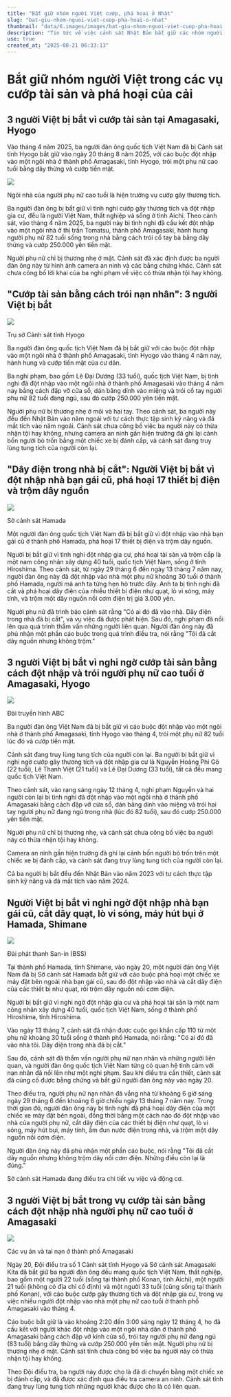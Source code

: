 ```yaml
---
title: "Bắt giữ nhóm người Việt cướp, phá hoại ở Nhật"
slug: "bat-giu-nhom-nguoi-viet-cuop-pha-hoai-o-nhat"
thumbnail: "data/6.images/images/bat-giu-nhom-nguoi-viet-cuop-pha-hoai-o-nhat.webp"
description: "Tin tức về việc cảnh sát Nhật Bản bắt giữ các nhóm người Việt bị cáo buộc cướp tài sản tại Amagasaki và phá hoại tài sản tại nhà bạn gái cũ ở Hamada."
use: true
created_at: "2025-08-21 06:33:13"
---
```


# Bắt giữ nhóm người Việt trong các vụ cướp tài sản và phá hoại của cải

## 3 người Việt bị bắt vì cướp tài sản tại Amagasaki, Hyogo

Vào tháng 4 năm 2025, ba người đàn ông quốc tịch Việt Nam đã bị Cảnh sát tỉnh Hyogo bắt giữ vào ngày 20 tháng 8 năm 2025, với cáo buộc đột nhập vào một ngôi nhà ở thành phố Amagasaki, tỉnh Hyogo, trói một phụ nữ cao tuổi bằng dây thừng và cướp tiền mặt.

![](/images/20250820-00010008-suntvv-000-1-view.webp)

Ngôi nhà của người phụ nữ cao tuổi là hiện trường vụ cướp gây thương tích.

Ba người đàn ông bị bắt giữ vì tình nghi cướp gây thương tích và đột nhập gia cư, đều là người Việt Nam, thất nghiệp và sống ở tỉnh Aichi. Theo cảnh sát, vào tháng 4 năm 2025, ba người này bị tình nghi đã cấu kết đột nhập vào một ngôi nhà ở thị trấn Tomatsu, thành phố Amagasaki, hành hung người phụ nữ 82 tuổi sống trong nhà bằng cách trói cổ tay bà bằng dây thừng và cướp 250.000 yên tiền mặt.

Người phụ nữ chỉ bị thương nhẹ ở mặt. Cảnh sát đã xác định được ba người đàn ông này từ hình ảnh camera an ninh và các bằng chứng khác. Cảnh sát chưa công bố lời khai của ba nghi phạm về việc có thừa nhận tội hay không.

## "Cướp tài sản bằng cách trói nạn nhân": 3 người Việt bị bắt

![](/images/20250820-90021536-kantelev-000-1-view.webp)

Trụ sở Cảnh sát tỉnh Hyogo

Ba người đàn ông quốc tịch Việt Nam đã bị bắt giữ với cáo buộc đột nhập vào một ngôi nhà ở thành phố Amagasaki, tỉnh Hyogo vào tháng 4 năm nay, hành hung và cướp tiền mặt của cư dân.

Ba nghi phạm, bao gồm Lê Đại Dương (33 tuổi), quốc tịch Việt Nam, bị tình nghi đã đột nhập vào một ngôi nhà ở thành phố Amagasaki vào tháng 4 năm nay bằng cách đập vỡ cửa sổ, dán băng dính vào miệng và trói cổ tay người phụ nữ 82 tuổi đang ngủ, sau đó cướp 250.000 yên tiền mặt.

Người phụ nữ bị thương nhẹ ở môi và hai tay. Theo cảnh sát, ba người này đều đến Nhật Bản vào năm ngoái với tư cách thực tập sinh kỹ năng và đã mất tích vào năm ngoái. Cảnh sát chưa công bố việc ba người này có thừa nhận tội hay không, nhưng camera an ninh gần hiện trường đã ghi lại cảnh bốn người bỏ trốn bằng một chiếc xe bị đánh cắp, và cảnh sát đang truy lùng tung tích của người còn lại.

## "Dây điện trong nhà bị cắt": Người Việt bị bắt vì đột nhập nhà bạn gái cũ, phá hoại 17 thiết bị điện và trộm dây nguồn

![](/images/20250820-06278587-nkt-000-2-view.webp)

Sở cảnh sát Hamada

Một người đàn ông quốc tịch Việt Nam đã bị bắt giữ vì đột nhập vào nhà bạn gái cũ ở thành phố Hamada, phá hoại 17 thiết bị điện và trộm dây nguồn.

Người bị bắt giữ vì tình nghi đột nhập gia cư, phá hoại tài sản và trộm cắp là một nam công nhân xây dựng 40 tuổi, quốc tịch Việt Nam, sống ở tỉnh Hiroshima. Theo cảnh sát, từ ngày 29 tháng 6 đến ngày 13 tháng 7 năm nay, người đàn ông này đã đột nhập vào nhà một phụ nữ khoảng 30 tuổi ở thành phố Hamada, người mà anh ta từng hẹn hò trước đây. Anh ta bị tình nghi đã cắt và phá hoại dây điện của nhiều thiết bị điện như quạt, lò vi sóng, máy tính, và trộm một dây nguồn nồi cơm điện trị giá 3.000 yên.

Người phụ nữ đã trình báo cảnh sát rằng "Có ai đó đã vào nhà. Dây điện trong nhà đã bị cắt", và vụ việc đã được phát hiện. Sau đó, nghi phạm đã nổi lên qua quá trình thẩm vấn những người liên quan. Người đàn ông này đã phủ nhận một phần cáo buộc trong quá trình điều tra, nói rằng "Tôi đã cắt dây nguồn nhưng không trộm."

## 3 người Việt bị bắt vì nghi ngờ cướp tài sản bằng cách đột nhập và trói người phụ nữ cao tuổi ở Amagasaki, Hyogo

![](/images/20250820-00052900-asahibc-000-1-view.webp)

Đài truyền hình ABC

Ba người đàn ông Việt Nam đã bị bắt giữ vì cáo buộc đột nhập vào một ngôi nhà ở thành phố Amagasaki, tỉnh Hyogo vào tháng 4, trói một phụ nữ 82 tuổi lúc đó và cướp tiền mặt.

Cảnh sát đang truy lùng tung tích của người còn lại. Ba người bị bắt giữ vì nghi ngờ cướp gây thương tích và đột nhập gia cư là Nguyễn Hoàng Phi Gô (22 tuổi), Lê Thanh Việt (21 tuổi) và Lê Đại Dương (33 tuổi), tất cả đều mang quốc tịch Việt Nam.

Theo cảnh sát, vào rạng sáng ngày 12 tháng 4, nghi phạm Nguyễn và hai người còn lại bị tình nghi đã đột nhập vào một ngôi nhà ở thành phố Amagasaki bằng cách đập vỡ cửa sổ, dán băng dính vào miệng và trói hai tay người phụ nữ đang ngủ trong nhà (lúc đó 82 tuổi), sau đó cướp 250.000 yên tiền mặt.

Người phụ nữ chỉ bị thương nhẹ, và cảnh sát chưa công bố việc ba người này có thừa nhận tội hay không.

Camera an ninh gần hiện trường đã ghi lại cảnh bốn người bỏ trốn trên một chiếc xe bị đánh cắp, và cảnh sát đang truy lùng tung tích của người còn lại.

Cả ba người bị bắt đều đến Nhật Bản vào năm 2023 với tư cách thực tập sinh kỹ năng và đã mất tích vào năm 2024.

## Người Việt bị bắt vì nghi ngờ đột nhập nhà bạn gái cũ, cắt dây quạt, lò vi sóng, máy hút bụi ở Hamada, Shimane

![](/images/20250820-22119465-bss-000-1-view.webp)

Đài phát thanh San-in (BSS)

Tại thành phố Hamada, tỉnh Shimane, vào ngày 20, một người đàn ông Việt Nam đã bị Sở cảnh sát Hamada bắt giữ với cáo buộc phá hoại một chiếc xe máy đặt bên ngoài nhà bạn gái cũ, sau đó đột nhập vào nhà và cắt dây điện của các thiết bị như quạt, rồi trộm dây nguồn nồi cơm điện.

Người bị bắt giữ vì nghi ngờ đột nhập gia cư và phá hoại tài sản là một nam công nhân xây dựng 40 tuổi, quốc tịch Việt Nam, sống ở thành phố Hiroshima, tỉnh Hiroshima.

Vào ngày 13 tháng 7, cảnh sát đã nhận được cuộc gọi khẩn cấp 110 từ một phụ nữ khoảng 30 tuổi sống ở thành phố Hamada, nói rằng: "Có ai đó đã vào nhà tôi. Dây điện trong nhà đã bị cắt."

Sau đó, cảnh sát đã thẩm vấn người phụ nữ nạn nhân và những người liên quan, và người đàn ông quốc tịch Việt Nam từng có quan hệ tình cảm với nạn nhân đã nổi lên như một nghi phạm. Sau khi điều tra cần thiết, cảnh sát đã củng cố được bằng chứng và bắt giữ người đàn ông này vào ngày 20.

Theo điều tra, người phụ nữ nạn nhân đã vắng nhà từ khoảng 6 giờ sáng ngày 29 tháng 6 đến khoảng 6 giờ chiều ngày 13 tháng 7 năm nay. Trong thời gian đó, người đàn ông này bị tình nghi đã phá hoại dây điện của một chiếc xe máy đặt bên ngoài, đồng thời bằng một cách nào đó đột nhập vào nhà của người phụ nữ, cắt dây điện của các thiết bị điện như quạt, lò vi sóng, máy hút bụi, máy tính, ấm đun nước điện trong nhà, và trộm một dây nguồn nồi cơm điện.

Người đàn ông này đã phủ nhận một phần cáo buộc, nói rằng "Tôi đã cắt dây nguồn nhưng không trộm dây nồi cơm điện. Những điều còn lại là đúng."

Sở cảnh sát Hamada đang điều tra chi tiết vụ việc và động cơ.

## 3 người Việt bị bắt trong vụ cướp tài sản bằng cách đột nhập nhà người phụ nữ cao tuổi ở Amagasaki

![](/images/20250820-00000007-kobenext-000-3-view.webp)

Các vụ án và tai nạn ở thành phố Amagasaki

Ngày 20, Đội điều tra số 1 Cảnh sát tỉnh Hyogo và Sở cảnh sát Amagasaki Kita đã bắt giữ ba người đàn ông đều mang quốc tịch Việt Nam, thất nghiệp, bao gồm một người 22 tuổi (sống tại thành phố Konan, tỉnh Aichi), một người 21 tuổi (không có địa chỉ cố định) và một người 33 tuổi (cũng sống tại thành phố Konan), với cáo buộc cướp gây thương tích và đột nhập gia cư, trong vụ việc nhiều người đột nhập vào nhà một phụ nữ cao tuổi ở thành phố Amagasaki vào tháng 4.

Cáo buộc bắt giữ là vào khoảng 2:20 đến 3:00 sáng ngày 12 tháng 4, họ đã cấu kết với người khác đột nhập vào một ngôi nhà dân ở thành phố Amagasaki bằng cách đập vỡ kính cửa sổ, trói tay người phụ nữ đang ngủ (83 tuổi) bằng dây thừng và cướp 250.000 yên tiền mặt. Người phụ nữ bị thương nhẹ ở mặt. Cảnh sát tỉnh chưa công bố việc ba người này có thừa nhận tội hay không.

Theo Đội điều tra, ba người này được cho là đã di chuyển bằng một chiếc xe bị đánh cắp, và đã được xác định qua điều tra camera an ninh. Cảnh sát tỉnh đang truy lùng tung tích những người khác được cho là có liên quan.
